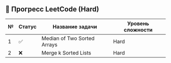 ## 📌 Прогресс LeetCode (Hard)
| №  | Статус | Название задачи            | Уровень сложности |
|----|--------|----------------------------|--------------------|
| 1  | ✅     | Median of Two Sorted Arrays | Hard               |
| 2  | ❌     | Merge k Sorted Lists        | Hard               |
